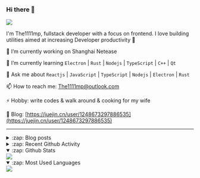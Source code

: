### Hi there 👋

![](https://komarev.com/ghpvc/?username=1111mp&color=green)

I'm The1111mp, fullstack developer with a focus on frontend. I love building utilities aimed at increasing Developer productivity 🙌

🔭 I’m currently working on Shanghai Netease

🌱 I’m currently learning `Electron` | `Rust` | `Nodejs` | `TypeScript` | `C++` | `Qt`

💬 Ask me about `Reactjs` | `JavaScript` | `TypeScript` | `Nodejs` | `Electron` | `Rust`

📫 How to reach me: <a href="mailto:The1111mp@outlook.com">The1111mp@outlook.com</a>

⚡ Hobby: write codes & walk around & cooking for my wife

📖 Blog: [https://juejin.cn/user/1248673297886535](https://juejin.cn/user/1248673297886535)

***

<details>
  <summary>:zap: Blog posts</summary>

  - [这里有从零开始构建现代化前端UI组件库所需要的一切](https://juejin.cn/post/7324011329883045915)
  - [使用 nvm-desktop 轻松安装和管理多个 node 版本](https://juejin.cn/post/7267791228872179727)
  - [Electron 中集成 SQLite3 数据库的最佳实践](https://juejin.cn/post/7202807471881306172)
  - [从0开发IM，单聊群聊在线离线消息以及消息的已读未读功能](https://juejin.cn/post/7202583557751865401)
  - [Electron（网页）中实现接近微信消息发送体验的消息输入框及界面](https://juejin.cn/post/7252505446396575781)
  - [Qt中基于QWebEngineView和QWebChannel实现与web的交互](https://juejin.cn/post/7238423148555501629)
</details>

<details>
  <summary>:zap: Recent Github Activity</summary>

  <!--START_SECTION:activity-->
1. 🔒 Closed issue [#94](https://github.com/1111mp/nvm-desktop/issues/94) in [1111mp/nvm-desktop](https://github.com/1111mp/nvm-desktop)
2. 🗣 Commented on [#94](https://github.com/1111mp/nvm-desktop/issues/94#issuecomment-2152390874) in [1111mp/nvm-desktop](https://github.com/1111mp/nvm-desktop)
3. 🗣 Commented on [#94](https://github.com/1111mp/nvm-desktop/issues/94#issuecomment-2151877068) in [1111mp/nvm-desktop](https://github.com/1111mp/nvm-desktop)
4. 🗣 Commented on [#94](https://github.com/1111mp/nvm-desktop/issues/94#issuecomment-2151871936) in [1111mp/nvm-desktop](https://github.com/1111mp/nvm-desktop)
5. 🗣 Commented on [#94](https://github.com/1111mp/nvm-desktop/issues/94#issuecomment-2151829854) in [1111mp/nvm-desktop](https://github.com/1111mp/nvm-desktop)
6. 🗣 Commented on [#94](https://github.com/1111mp/nvm-desktop/issues/94#issuecomment-2151491869) in [1111mp/nvm-desktop](https://github.com/1111mp/nvm-desktop)
7. 🗣 Commented on [#93](https://github.com/1111mp/nvm-desktop/issues/93#issuecomment-2149959634) in [1111mp/nvm-desktop](https://github.com/1111mp/nvm-desktop)
8. 🗣 Commented on [#92](https://github.com/1111mp/nvm-desktop/issues/92#issuecomment-2138594954) in [1111mp/nvm-desktop](https://github.com/1111mp/nvm-desktop)
9. 🗣 Commented on [#91](https://github.com/1111mp/nvm-desktop/issues/91#issuecomment-2136366619) in [1111mp/nvm-desktop](https://github.com/1111mp/nvm-desktop)
10. 🗣 Commented on [#90](https://github.com/1111mp/nvm-desktop/issues/90#issuecomment-2134836502) in [1111mp/nvm-desktop](https://github.com/1111mp/nvm-desktop)
  <!--END_SECTION:activity-->
</details>

<details open>
  <summary>:zap: Github Stats</summary>

  <img align="center" src="https://github-readme-stats-sigma-five.vercel.app/api?username=1111mp&show_icons=true&hide_border=true&theme=gruvbox" />
</details>

<details open>
  <summary>:zap: Most Used Languages</summary>

  <img align="center" src="https://github-readme-stats-sigma-five.vercel.app/api/top-langs/?username=1111mp&layout=compact&show_icons=true&hide_border=true&theme=gruvbox" />
</details>


<!--
**1111mp/1111mp** is a ✨ _special_ ✨ repository because its `README.md` (this file) appears on your GitHub profile.

Here are some ideas to get you started:

- 🔭 I’m currently working on ...
- 🌱 I’m currently learning ...
- 👯 I’m looking to collaborate on ...
- 🤔 I’m looking for help with ...
- 💬 Ask me about ...
- 📫 How to reach me: ...
- 😄 Pronouns: ...
- ⚡ Fun fact: ...
-->
